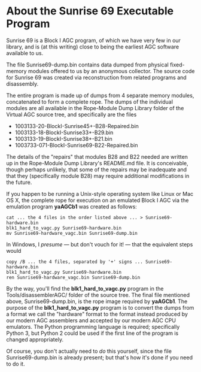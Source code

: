 # About the Sunrise 69 Executable Program

Sunrise 69 is a Block I AGC program, of which we have very few in our library, and is (at this writing) close to being the earliest AGC software available to us.

The file Sunrise69-dump.bin contains data dumped from physical fixed-memory modules offered to us by an anonymous collector.  The source code for Sunrise 69 was created via reconstruction from related programs and disassembly.

The entire program is made up of dumps from 4 separate memory modules, concatenated to form a complete rope.  The dumps of the individual modules are all available in the Rope-Module Dump Library folder of the Virtual AGC source tree, and specifically are the files

* 1003133-20-BlockI-Sunrise45+-B28-Repaired.bin
* 1003133-18-BlockI-Sunrise33+-B29.bin
* 1003133-19-BlockI-Sunrise38+-B21.bin
* 1003733-071-BlockI-Sunrise69-B22-Repaired.bin

The details of the "repairs" that modules B28 and B22 needed are written up in the Rope-Module Dump Library's README.md file.  It is conceivable, though perhaps unlikely, that some of the repairs may be inadequate and that they (specifically module B28) may require additional modifications in the future.

If you happen to be running a Unix-style operating system like Linux or Mac OS X, the complete rope for execution on an emulated Block I AGC via the emulation program **yaAGCb1** was created as follows:

    cat ... the 4 files in the order listed above ... > Sunrise69-hardware.bin
    blk1_hard_to_vagc.py Sunrise69-hardware.bin
    mv Sunrise69-hardware_vagc.bin Sunrise69-dump.bin

In Windows, I *presume* &mdash; but don't vouch for it! &mdash; that the equivalent steps would

    copy /B ... the 4 files, separated by '+' signs ... Sunrise69-hardware.bin
    blk1_hard_to_vagc.py Sunrise69-hardware.bin
    ren Sunrise69-hardware_vagc.bin Sunrise69-dump.bin

By the way, you'll find the **blk1_hard_to_vagc.py** program in the Tools/disassemblerAGC/ folder of the source tree. The final file mentioned above, Sunrise69-dump.bin, is the rope image required by **yaAGCb1**.  The purpose of the **blk1_hard_to_vagc.py** program is to convert the dumps from a format we call the "hardware" format to the format instead produced by our modern AGC assemblers and accepted by our modern AGC CPU emulators.  The Python programming language is required; specifically Python 3, but Python 2 could be used if the first line of the program is changed appropriately.

Of course, you don't actually need to *do* this yourself, since the file Sunrise69-dump.bin is already present; but that's how it's done if you need to do it.

